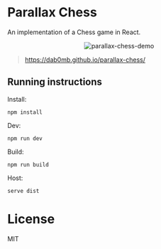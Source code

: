 # Parallax Chess

An implementation of a Chess game in React.

<p align="center">
  <img alt="parallax-chess-demo" src="https://github.com/DAB0mB/parallax-chess/assets/7648874/a6cea62d-0e58-4b8a-9696-6023d12074d1">
</p>

> https://dab0mb.github.io/parallax-chess/

## Running instructions

Install:

```
npm install
```

Dev:

```
npm run dev
```

Build:

```
npm run build
```

Host:

```
serve dist
```

# License

MIT
